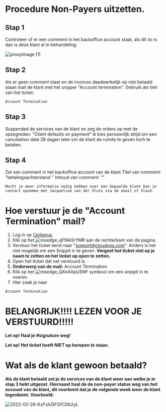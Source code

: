 <h1> Procedure Non-Payers uitzetten. </h1>

<h2> Stap 1 </h2>
Controleer of er een comment in het backoffice account staat, als dit zo is dan is deze klant al in behandeling:


![proxyImage (1)](https://user-images.githubusercontent.com/101794760/159261592-b3efab49-d4d2-4591-b242-2cd8f3739eee.png)



<h2> Stap 2 </h2>
Als er geen comment staat en de invoices daadwerkelijk op niet betaald staan mail de klant met het snipper "Account termination".
Gebruik als titel van het ticket:

```
Account Termination
```

<h2> Stap 3 </h2>
Suspended de services van de klant en zeg de orders op met de opzegreden: "Client defaults on payment" ik kies persoonlijk altijd om een cancelation date 28 dagen later om de klant de ruimte te geven toch te betalen.

<h2> Stap 4 </h2>
Zet een comment in het backoffice account van de klant
Titel van comment: "betalingsachterstand "
Inhoud van comment: "<ticketnummer/cerberus linkje>"

```
Mocht je meer informatie nodig hebben over een bepaalde klant kan je contact opnemen met Jacqueline van der Sluis via de email of Slack.
```

<h1> Hoe verstuur je de "Account Termination" mail? </h1>

1. Log in op [Cerberus](https://cerberus.office.xl-is.net).
2. Klik op het ![msedge_qFfAk5rYMR](https://user-images.githubusercontent.com/101794760/159262504-9fb906bb-4eb6-4c6f-b348-ac010daf65ea.jpg) aan de rechterkant van de pagina.
3. Verstuur het ticket eerst naar "support@cloudvps.com". Anders is het niet mogelijk om een Snippit in te geven. **Vergeet het ticket niet op je naam te zetten en het ticket op _open_ te zetten.**
4. Open het ticket dat net verstuurd is.
5. **Onderwerp van de mail:** Account Termination
6. Klik op het   ![msedge_QXnAXpUSNF](https://user-images.githubusercontent.com/101794760/159262996-59cc41bd-b020-4620-abe5-112a4d43ee14.jpg) symbool om een snippit in te voeren.
7. Hier zoek je naar  
```
Account Termination
```

# BELANGRIJK!!!! LEZEN VOOR JE VERSTUURD!!!!!

**Let op! Haal je #signature weg!**

**Let op! Het ticket hoeft _NIET_ op heropen te staan.**


 


<h1> Wat als de klant gewoon betaald? </h1>

**Als de klant betaald zet je de services van de klant weer aan welke je in stap 3 hebt uitgezet.
Hiernaast haal de de non-payer status weg van het account van de klant, dit voorkomt dat je de volgende week weer de klant tegenkomt.
Voorbeeld:**

![2022-02-28-KzFshZtFGfCDb2yL](https://user-images.githubusercontent.com/101794760/159261675-dac8d353-f17e-4432-9b2a-0d1f095763a1.gif)
